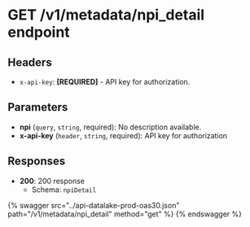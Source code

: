 # GET /v1/metadata/npi_detail endpoint

## Headers

- `x-api-key`: **[REQUIRED]** - API key for authorization.

## Parameters

- **npi** (`query`, `string`, required): No description available.
- **x-api-key** (`header`, `string`, required): API key for authorization

## Responses

- **200**: 200 response
  - Schema: `npiDetail`


{% swagger src="../api-datalake-prod-oas30.json" path="/v1/metadata/npi_detail" method="get" %}
{% endswagger %}

